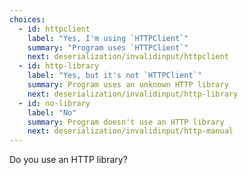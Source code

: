 ```yaml
---
choices:
  - id: httpclient
    label: "Yes, I'm using `HTTPClient`"
    summary: "Program uses `HTTPClient`"
    next: deserialization/invalidinput/httpclient
  - id: http-library
    label: "Yes, but it's not `HTTPClient`"
    summary: Program uses an unknown HTTP library
    next: deserialization/invalidinput/http-library
  - id: no-library
    label: "No"
    summary: Program doesn't use an HTTP library
    next: deserialization/invalidinput/http-manual
---
```


Do you use an HTTP library?